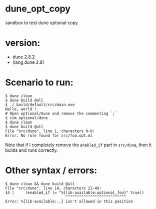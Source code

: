 # dune_opt_copy
sandbox to test dune optional copy 

# version:
- dune 2.8.2
- (lang dune 2.8)

# Scenario to run:
```
$ dune clean
$ dune build @all
$ ./_build/default/src/main.exe
Hello, world !
# Open optional/dune and remove the commenting `;`
$ vim optional/dune
$ dune clean
$ dune build @all
File "src/dune", line 1, characters 0-0:
Error: No rule found for src/foo.opt.ml
```

Note that if I completely remove the `enabled_if` part in `src/dune`, then it builds and runs correctly.

# Other syntax / errors:

```
$ dune clean && dune build @all
File "src/dune", line 14, characters 22-49:
14 |     (enabled_if (= "%{lib-available:optional_foo}" true))
                           ^^^^^^^^^^^^^^^^^^^^^^^^^^^
Error: %{lib-available:..} isn't allowed in this position
```
